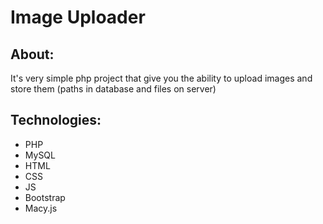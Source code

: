 <h1>Image Uploader</h1>

<h2>About:</h2>
<p>It's very simple php project that give you the ability to upload images and store them (paths in database and files on server)</p>

<h2>Technologies:</h2>
<ul>
    <li>PHP</li>
    <li>MySQL</li>
    <li>HTML</li>
    <li>CSS</li>
    <li>JS</li>
    <li>Bootstrap</li>
    <li>Macy.js</li>
</ul>